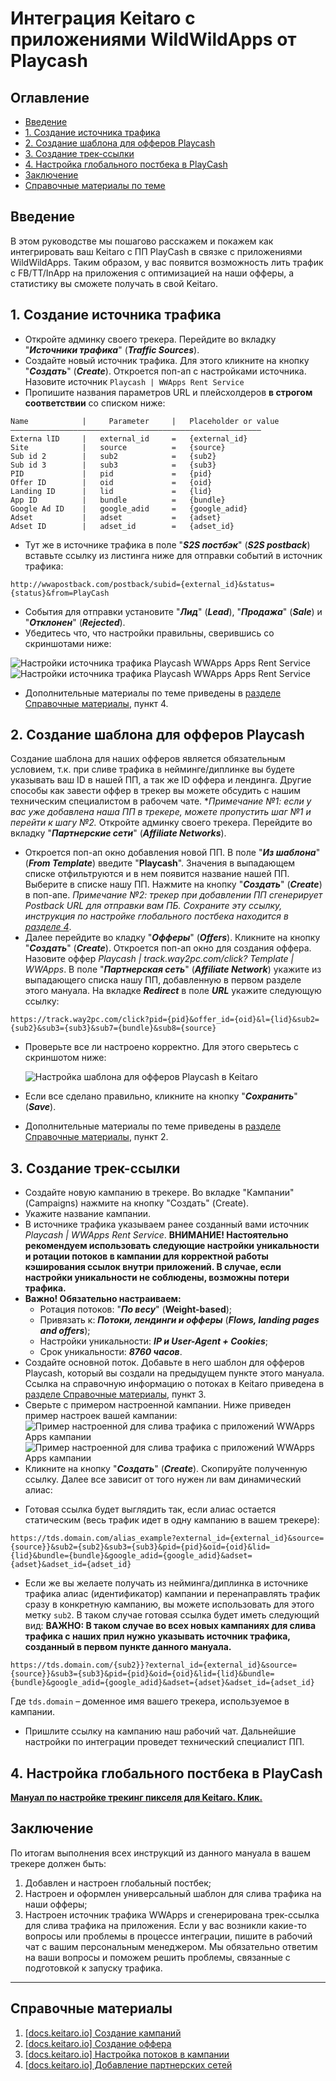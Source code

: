 # Интеграция Keitaro с приложениями WildWildApps от Playcash

## Оглавление
* [Введение](#introduction)
* [1. Создание источника трафика](#chapter-1)
* [2. Создание шаблона для офферов Playcash](#chapter-2)
* [3. Создание трек-ссылки](#chapter-3)
* [4. Настройка глобального постбека в PlayCash](#chapter-4)
* [Заключение](#conclusion)
* [Справочные материалы по теме](#docs)


## Введение <a name="introduction"></a>
В этом руководстве мы пошагово расскажем и покажем как интегрировать ваш Keitaro с ПП PlayCash в связке с приложениями WildWildApps. Таким образом, у вас появится возможность лить трафик с FB/TT/InApp на приложения с оптимизацией на наши офферы, а статистику вы сможете получать в свой Keitaro.


## 1. Создание источника трафика <a name="chapter-1"></a>

* Откройте админку своего трекера. Перейдите во вкладку "_**Источники трафика**_" (_**Traffic Sources**_).
* Создайте новый источник трафика. Для этого кликните на кнопку "_**Создать**_" (_**Create**_). Откроется поп-ап с настройками источника. Назовите источник `Playcash | WWApps Rent Service`
* Пропишите названия параметров URL и плейсхолдеров **в строгом соответствии** со списком ниже:
```
Name            |     Parameter     |   Placeholder or value
––––––––––––––––––––––––––––––––––––––––––––––––––––––––
Externa lID     |   external_id     =   {external_id}
Site            |   source          =   {source}
Sub id 2        |   sub2            =   {sub2}
Sub id 3        |   sub3            =   {sub3}
PID             |   pid             =   {pid}
Offer ID        |   oid             =   {oid}
Landing ID      |   lid             =   {lid}
App ID          |   bundle          =   {bundle}
Google Ad ID    |   google_adid     =   {google_adid}
Adset           |   adset           =   {adset}
Adset ID        |   adset_id        =   {adset_id}
```

* Тут же в источнике трафика в поле "_**S2S постбэк**_" (_**S2S postback**_) вставьте ссылку из листинга ниже для отправки событий в источник трафика:
```
http://wwapostback.com/postback/subid={external_id}&status={status}&from=PlayCash
```
* События для отправки установите "_**Лид**_" (_**Lead**_), "_**Продажа**_" (_**Sale**_) и "**_Отклонен_**" (**_Rejected_**).
* Убедитесь что, что настройки правильны, сверившись со скриншотами ниже:

![Настройки источника трафика Playcash WWApps Apps Rent Service](assets/keitaro-wwapps/1.6_1.png)
![Настройки источника трафика Playcash WWApps Apps Rent Service](assets/keitaro-wwapps/1.6_2.png)

* Дополнительные материалы по теме приведены в [разделе Справочные материалы](#docs), пункт 4.


## 2. Создание шаблона для офферов Playcash <a name="chapter-2"></a>
Создание шаблона для наших офферов является обязательным условием, т.к. при сливе трафика в нейминге/диплинке вы будете указывать ваш ID в нашей ПП, а так же ID оффера и лендинга. Другие способы как завести оффер в трекер вы можете обсудить с нашим техническим специалистом в рабочем чате.
*_Примечание №1: если у вас уже добавлена наша ПП в трекере, можете пропустить шаг №1 и перейти к шагу №2._ Откройте админку своего трекера. Перейдите во вкладку "_**Партнерские сети**_" (_**Affiliate Networks**_).
* Откроется поп-ап окно добавления новой ПП. В поле "_**Из шаблона**_" (_**From Template**_) введите "**Playcash**". Значения в выпадающем списке отфильтруются и в нем появится название нашей ПП. Выберите в списке нашу ПП. Нажмите на кнопку "_**Создать**_" (_**Create**_) в поп-апе. _Примечание №2: трекер при добавлении ПП сгенерирует Postback URL для отправки вам ПБ. Сохраните эту ссылку, инструкция по настройке глобального постбека находится в [разделе 4](#chapter-4)_.
* Далее перейдите во кладку "_**Офферы**_" (_**Offers**_). Кликните на кнопку "_**Создать**_" (_**Create**_). Откроется поп-ап окно для создания оффера. Назовите оффер _Playcash | track.way2pc.com/click? Template | WWApps_. В поле "_**Партнерская сеть**_" (_**Affiliate Network**_) укажите из выпадающего списка нашу ПП, добавленную в первом разделе этого мануала. На вкладке _**Redirect**_ в поле _**URL**_ укажите следующую ссылку:
```
https://track.way2pc.com/click?pid={pid}&offer_id={oid}&l={lid}&sub2={sub2}&sub3={sub3}&sub7={bundle}&sub8={source}
```
* Проверьте все ли настроено корректно. Для этого сверьтесь с скриншотом ниже:

   ![Настройка шаблона для офферов Playcash в Keitaro](assets/keitaro-wwapps/2.4.png)

* Если все сделано правильно, кликните на кнопку "_**Сохранить**_" (_**Save**_).
* Дополнительные материалы по теме приведены в [разделе Справочные материалы](#docs), пункт 2.


## 3. Создание трек-ссылки <a name="chapter-3"></a>

* Создайте новую кампанию в трекере. Во вкладке "Кампании" (Campaigns) нажмите на кнопку "Создать" (Create).
* Укажите название кампании.
* В источнике трафика указываем ранее созданный вами источник _Playcash | WWApps Rent Service_.
**ВНИМАНИЕ! Настоятельно рекомендуем использовать следующие настройки уникальности и ротации потоков в кампании для корректной работы кэширования ссылок внутри приложений. В случае, если настройки уникальности не соблюдены, возможны потери трафика.**
* **Важно! Обязательно настраиваем:**
    - Ротация потоков: "**_По весу_**" (**Weight-based**);
    - Привязать к: **_Потоки, лендинги и офферы_** (_**Flows, landing pages and offers**_);
    - Настройки уникальности: **_IP и User-Agent + Cookies_**;
    - Срок уникальности: **_8760 часов_**.
* Создайте основной поток. Добавьте в него шаблон для офферов Playcash, который вы создали на предыдущем пункте этого мануала. Cсылка на справочную информацию о потоках в Keitaro приведена в [разделе Справочные материалы](#docs), пункт 3.
* Сверьте с примером настроенной кампании. Ниже приведен пример настроек вашей кампании:
   ![Пример настроенной для слива трафика с приложений WWApps Apps кампании](assets/keitaro-wwapps/3.6_1.png)
   ![Пример настроенной для слива трафика с приложений WWApps Apps кампании](assets/keitaro-wwapps/3.6_2.png)
* Кликните на кнопку "_**Создать**_" (_**Create**_). Скопируйте полученную ссылку. Далее все зависит от того нужен ли вам динамический алиас:
- Готовая ссылка будет выглядить так, если алиас остается статическим (весь трафик идет в одну кампанию в вашем трекере):
```
https://tds.domain.com/alias_example?external_id={external_id}&source={source}}&sub2={sub2}&sub3={sub3}&pid={pid}&oid={oid}&lid={lid}&bundle={bundle}&google_adid={google_adid}&adset={adset}&adset_id={adset_id}
```
- Если же вы желаете получать из нейминга/диплинка в источнике трафика алиас (идентификатор) кампании и перенаправлять трафик сразу в конкретную кампанию, вы можете использовать для этого метку `sub2`. В таком случае готовая ссылка будет иметь следующий вид:
   **ВАЖНО: В таком случае во всех новых кампаниях для слива трафика с наших прил нужно указывать источник трафика, созданный в первом пункте данного мануала.**
```
https://tds.domain.com/{sub2}}?external_id={external_id}&source={source}}&sub3={sub3}&pid={pid}&oid={oid}&lid={lid}&bundle={bundle}&google_adid={google_adid}&adset={adset}&adset_id={adset_id}
```
Где `tds.domain` – доменное имя вашего трекера, используемое в кампании.
* Пришлите ссылку на кампанию наш рабочий чат. Дальнейшие настройки по интеграции проведет технический специалист ПП.


## 4. Настройка глобального постбека в PlayCash<a name="chapter-4"></a>
**[Мануал по настройке трекинг пикселя для Keitaro. Клик.](playcash-keitaro-tracking-pixel-setup.md)**


## Заключение <a name="conclusion"></a>
По итогам выполнения всех инструкций из данного мануала в вашем трекере должен быть:
1. Добавлен и настроен глобальный постбек;
2. Настроен и оформлен универсальный шаблон для слива трафика на наши офферы;
3. Настроен источник трафика WWApps и сгенерирована трек-ссылка для слива трафика на приложения.
   Если у вас возникли какие-то вопросы или проблемы в процессе интеграции, пишите в рабочий чат с вашим персональным менеджером. Мы обязательно ответим на ваши вопросы и поможем решить проблемы, связанные с подготовкой к запуску трафика.

---

## Справочные материалы <a name="docs"></a>

1. [[docs.keitaro.io] Создание кампаний](https://docs.keitaro.io/ru/campaigns-and-streams/creating-campaign.html)
2. [[docs.keitaro.io] Создание оффера](https://docs.keitaro.io/ru/landing-pages-and-offers/creating-offer.html)
3. [[docs.keitaro.io] Настройка потоков в кампании](https://docs.keitaro.io/ru/campaigns-and-streams/streams.html)
4. [[docs.keitaro.io] Добавление партнерских сетей](https://docs.keitaro.io/ru/conversions-and-postback/adding-affiliate-networks.html)


